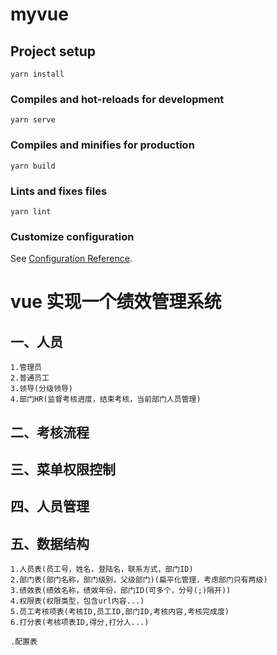 # myvue

## Project setup

```
yarn install
```

### Compiles and hot-reloads for development

```
yarn serve
```

### Compiles and minifies for production

```
yarn build
```

### Lints and fixes files

```
yarn lint
```

### Customize configuration

See [Configuration Reference](https://cli.vuejs.org/config/).

# vue 实现一个绩效管理系统

## 一、人员

    1.管理员
    2.普通员工
    3.领导(分级领导)
    4.部门HR(监督考核进度，结束考核，当前部门人员管理)

## 二、考核流程

## 三、菜单权限控制

## 四、人员管理

## 五、数据结构

    1.人员表(员工号，姓名，登陆名，联系方式，部门ID)
    2.部门表(部门名称，部门级别，父级部门)(扁平化管理，考虑部门只有两级)
    3.绩效表(绩效名称，绩效年份，部门ID(可多个，分号(;)隔开))
    4.权限表(权限类型，包含url内容...)
    5.员工考核项表(考核ID,员工ID,部门ID,考核内容,考核完成度)
    6.打分表(考核项表ID,得分,打分人...)

    .配置表
